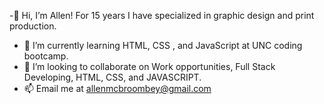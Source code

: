 -👋 Hi, I’m Allen! For 15 years I have specialized in graphic design and print production.
- 🌱 I’m currently learning HTML, CSS , and JavaScript at UNC coding bootcamp.
- 💞️ I’m looking to collaborate on Work opportunities, Full Stack Developing, HTML, CSS, and JAVASCRIPT.
- 📫 Email me at allenmcbroombey@gmail.com

<!---
AllenM03/AllenM03 is a ✨ special ✨ repository because its `README.md` (this file) appears on your GitHub profile.
You can click the Preview link to take a look at your changes.
--->
